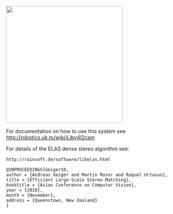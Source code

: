 <img src="https://github.com/fuzzgun/v4l2stereo/blob/master/img/v4l2stereo_screenshot.png?raw=true" width=320/>

For documentation on how to use this system see http://robotics.uk.to/wiki/Libv4l2cam

For details of the ELAS dense stereo algorithm see:

    http://rainsoft.de/software/libelas.html

    @INPROCEEDINGS{Geiger10,
    author = {Andreas Geiger and Martin Roser and Raquel Urtasun},
    title = {Efficient Large-Scale Stereo Matching},
    booktitle = {Asian Conference on Computer Vision},
    year = {2010},
    month = {November},
    address = {Queenstown, New Zealand}
    }
